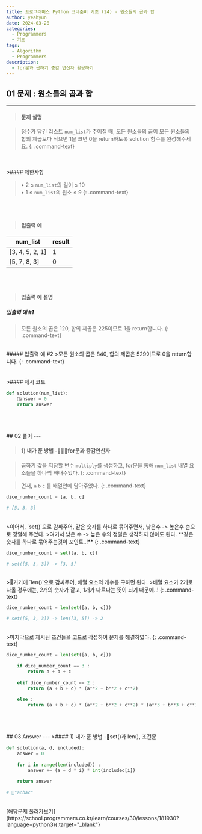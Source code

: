 ```yaml
---
title: 프로그래머스 Python 코테준비 기초 (24) - 원소들의 곱과 합
author: yeahyun
date: 2024-03-28
categories:
  - Programmers
  - 기초
tags:
  - Algorithm
  - Programmers
description:
  - for문과 곱하기 증감 연산자 활용하기
---
```

## 01 문제 : 원소들의 곱과 합

---
>#### 문제 설명

>정수가 담긴 리스트 `num_list`가 주어질 때, 모든 원소들의 곱이 모든 원소들의 합의 제곱보다 작으면 1을 크면 0을 return하도록 solution 함수를 완성해주세요.
{: .command-text}

<BR>
<BR>
>#### 제한사항

>• 2 ≤ `num_list`의 길이 ≤ 10  
>• 1 ≤ `num_list`의 원소 ≤ 9
{: .command-text}
<BR>
<BR>

>#### 입출력 예

| num_list        | result |
| --------------- | ------ |
| [3, 4, 5, 2, 1] | 1      |
| [5, 7, 8, 3]    | 0      |

<BR>
<BR>

>#### 입출력 예 설명

##### 입출력 예 #1
>모든 원소의 곱은 120, 합의 제곱은 225이므로 1을 return합니다.
{: .command-text}
<br>
##### 입출력 예 #2
>모든 원소의 곱은 840, 합의 제곱은 529이므로 0을 return합니다.
{: .command-text}

<br>

<BR>

<br>
>#### 제시 코드

```python
def solution(num_list):
	answer = 0
	return answer
```

<br>
<br>
<BR>
## 02 풀이 
---

>#### 1) 내가 푼 방법 -for문과 증감연산자

>곱하기 값을 저장할 변수 `multiply`를 생성하고, for문을 통해 `num_list` 배열 요소들을 하나씩 빼내주었다.
{: .command-text}

>먼저, `a` `b` `c` 를 배열안에 담아주었다.
{: .command-text}

```python
dice_number_count = [a, b, c]

# [5, 3, 3]
```
<br>
>이어서, `set()`으로 감싸주어, 같은 숫자를 하나로 묶어주면서, 낮은수 -> 높은수 순으로 정렬해 주었다.  
>여기서 낮은 수 -> 높은 수의 정렬은 생각하지 않아도 된다. **같은 숫자를 하나로 묶어주는것이 포인트..!**
{: .command-text}

```python
dice_number_count = set([a, b, c])

# set([5, 3, 3]) -> [3, 5]
```

<br>
>거기에 `len()`으로 감싸주어, 배열 요소의 개수를 구하면 된다.  
>배열 요소가 2개로 나올 경우에는, 2개의 숫자가 같고, 1개가 다르다는 뜻이 되기 때문에..!
{: .command-text}

```python
dice_number_count = len(set([a, b, c]))

# set([5, 3, 3]) -> len([3, 5]) -> 2
```

<br>
>마지막으로 제시된 조건들을 코드로 작성하여 문제를 해결하였다.
{: .command-text}

```python
dice_number_count = len(set([a, b, c]))

	if dice_number_count == 3 :
        return a + b + c
        
    elif dice_number_count == 2 :
        return (a + b + c) * (a**2 + b**2 + c**2)
    
    else :
        return (a + b + c) * (a**2 + b**2 + c**2) * (a**3 + b**3 + c**3)
```
<br>

<br>
<br>
## 03 Answer
---
>#### 1) 내가 푼 방법 -set()과 len(), 조건문

```python
def solution(a, d, included):
	answer = 0
    
    for i in range(len(included)) :
        answer += (a + d * i) * int(included[i])
        
    return answer
    
# "acbac"
```
<br>
[해당문제 풀러가보기](https://school.programmers.co.kr/learn/courses/30/lessons/181930?language=python3){:target="_blank"}
